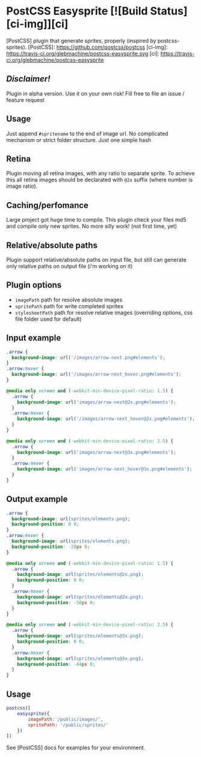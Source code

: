 

# PostCSS Easysprite [![Build Status][ci-img]][ci]
[PostCSS] plugin that generate sprites, properly (inspired by postcss-sprites).
[PostCSS]: https://github.com/postcss/postcss
[ci-img]:  https://travis-ci.org/glebmachine/postcss-easysprite.svg
[ci]:      https://travis-ci.org/glebmachine/postcss-easysprite

## *Disclaimer!* 
Plugin in alpha version. Use it on your own risk!
Fill free to file an issue / feature request


## Usage
Just append `#spritename` to the end of image url. No complicated mechanism or strict folder structure. Just one simple hash

## Retina
Plugin moving all retina images, with any ratio to separate sprite. To achieve this all retina images should be declarated with `@2x` suffix (where number is image ratio).

## Caching/perfomance
Large project got huge time to compile. This plugin check your files md5 and compile only new sprites. No more silly work! (not first time, yet)

## Relative/absolute paths
Plugin support relative/absolute paths on input file, but still can generate only relative paths on output file (i'm working on it)

## Plugin options
 - `imagePath` path for resolve absolute images
 - `spritePath` path for write completed sprites
 - `stylesheetPath` path for resolve relative images (overriding options, css file folder used for default)

## Input example
```css
.arrow {
  background-image: url('/images/arrow-next.png#elements');
}
.arrow:hover {
  background-image: url('/images/arrow-next_hover.png#elements');
}

@media only screen and (-webkit-min-device-pixel-ratio: 1.5) {
  .arrow {
    background-image: url('images/arrow-next@2x.png#elements');
  }
  .arrow:hover {
    background-image: url('/images/arrow-next_hover@2x.png#elements');
  }
}

@media only screen and (-webkit-min-device-pixel-ratio: 2.5) {
  .arrow {
    background-image: url('images/arrow-next@3x.png#elements');
  }
  .arrow:hover {
    background-image: url('images/arrow-next_hover@3x.png#elements');
  }
}
```

## Output example
```css
.arrow { 
  background-image: url(sprites/elements.png); 
  background-position: 0 0;
}
.arrow:hover { 
  background-image: url(sprites/elements.png); 
  background-position: -28px 0;
}

@media only screen and (-webkit-min-device-pixel-ratio: 1.5) {
  .arrow { 
    background-image: url(sprites/elements@2x.png); 
    background-position: 0 0;
  }
  .arrow:hover { 
    background-image: url(sprites/elements@2x.png); 
    background-position: -56px 0;
  }
}

@media only screen and (-webkit-min-device-pixel-ratio: 2.5) {
  .arrow { 
    background-image: url(sprites/elements@3x.png); 
    background-position: 0 0;
  }
  .arrow:hover { 
    background-image: url(sprites/elements@3x.png); 
    background-position: -84px 0;
  }
}
```

## Usage

```js
postcss([ 
    easysprite({
        imagePath:'/public/images/', 
        spritePath: '/public/sprites/'
    })
])
```

See [PostCSS] docs for examples for your environment.
